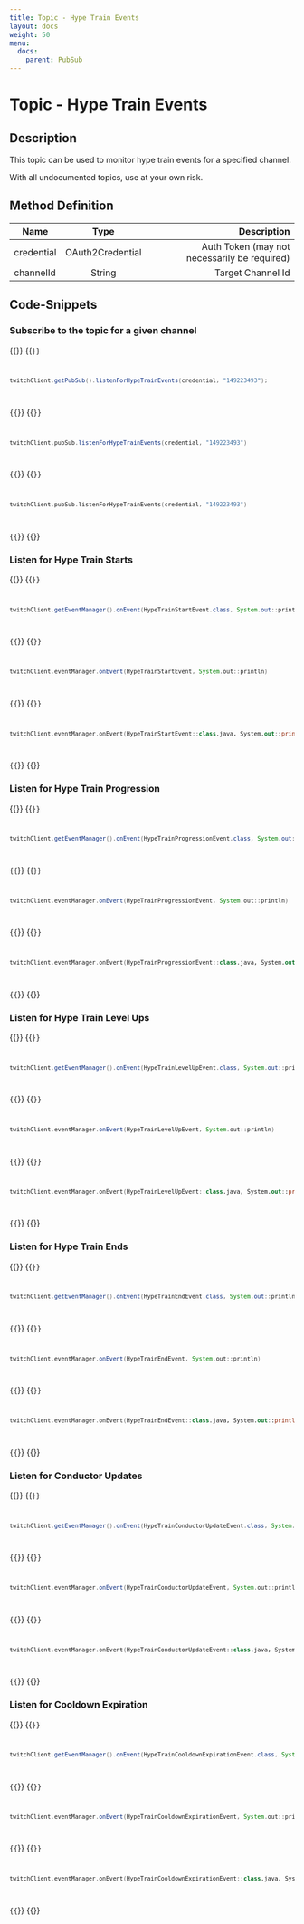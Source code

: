 ```yaml
---
title: Topic - Hype Train Events
layout: docs
weight: 50
menu: 
  docs:
    parent: PubSub
---
```


# Topic - Hype Train Events

## Description

This topic can be used to monitor hype train events for a specified channel.

With all undocumented topics, use at your own risk.

## Method Definition

| Name          | Type      | Description  |
| ------------- |:---------:| -----------------:|
| credential | OAuth2Credential | Auth Token (may not necessarily be required) |
| channelId | String | Target Channel Id |

## Code-Snippets

### Subscribe to the topic for a given channel

{{<codeblocks>}}
{{<code Java>}}
```java
twitchClient.getPubSub().listenForHypeTrainEvents(credential, "149223493");
```
{{</code>}}
{{<code Groovy>}}
```groovy
twitchClient.pubSub.listenForHypeTrainEvents(credential, "149223493")
```
{{</code>}}
{{<code Kotlin>}}
```kotlin
twitchClient.pubSub.listenForHypeTrainEvents(credential, "149223493")
```
{{</code>}}
{{</codeblocks>}}

### Listen for Hype Train Starts

{{<codeblocks>}}
{{<code Java>}}
```java
twitchClient.getEventManager().onEvent(HypeTrainStartEvent.class, System.out::println);
```
{{</code>}}
{{<code Groovy>}}
```groovy
twitchClient.eventManager.onEvent(HypeTrainStartEvent, System.out::println)
```
{{</code>}}
{{<code Kotlin>}}
```kotlin
twitchClient.eventManager.onEvent(HypeTrainStartEvent::class.java, System.out::println)
```
{{</code>}}
{{</codeblocks>}}

### Listen for Hype Train Progression

{{<codeblocks>}}
{{<code Java>}}
```java
twitchClient.getEventManager().onEvent(HypeTrainProgressionEvent.class, System.out::println);
```
{{</code>}}
{{<code Groovy>}}
```groovy
twitchClient.eventManager.onEvent(HypeTrainProgressionEvent, System.out::println)
```
{{</code>}}
{{<code Kotlin>}}
```kotlin
twitchClient.eventManager.onEvent(HypeTrainProgressionEvent::class.java, System.out::println)
```
{{</code>}}
{{</codeblocks>}}

### Listen for Hype Train Level Ups

{{<codeblocks>}}
{{<code Java>}}
```java
twitchClient.getEventManager().onEvent(HypeTrainLevelUpEvent.class, System.out::println);
```
{{</code>}}
{{<code Groovy>}}
```groovy
twitchClient.eventManager.onEvent(HypeTrainLevelUpEvent, System.out::println)
```
{{</code>}}
{{<code Kotlin>}}
```kotlin
twitchClient.eventManager.onEvent(HypeTrainLevelUpEvent::class.java, System.out::println)
```
{{</code>}}
{{</codeblocks>}}

### Listen for Hype Train Ends

{{<codeblocks>}}
{{<code Java>}}
```java
twitchClient.getEventManager().onEvent(HypeTrainEndEvent.class, System.out::println);
```
{{</code>}}
{{<code Groovy>}}
```groovy
twitchClient.eventManager.onEvent(HypeTrainEndEvent, System.out::println)
```
{{</code>}}
{{<code Kotlin>}}
```kotlin
twitchClient.eventManager.onEvent(HypeTrainEndEvent::class.java, System.out::println)
```
{{</code>}}
{{</codeblocks>}}

### Listen for Conductor Updates

{{<codeblocks>}}
{{<code Java>}}
```java
twitchClient.getEventManager().onEvent(HypeTrainConductorUpdateEvent.class, System.out::println);
```
{{</code>}}
{{<code Groovy>}}
```groovy
twitchClient.eventManager.onEvent(HypeTrainConductorUpdateEvent, System.out::println)
```
{{</code>}}
{{<code Kotlin>}}
```kotlin
twitchClient.eventManager.onEvent(HypeTrainConductorUpdateEvent::class.java, System.out::println)
```
{{</code>}}
{{</codeblocks>}}

### Listen for Cooldown Expiration

{{<codeblocks>}}
{{<code Java>}}
```java
twitchClient.getEventManager().onEvent(HypeTrainCooldownExpirationEvent.class, System.out::println);
```
{{</code>}}
{{<code Groovy>}}
```groovy
twitchClient.eventManager.onEvent(HypeTrainCooldownExpirationEvent, System.out::println)
```
{{</code>}}
{{<code Kotlin>}}
```kotlin
twitchClient.eventManager.onEvent(HypeTrainCooldownExpirationEvent::class.java, System.out::println)
```
{{</code>}}
{{</codeblocks>}}
